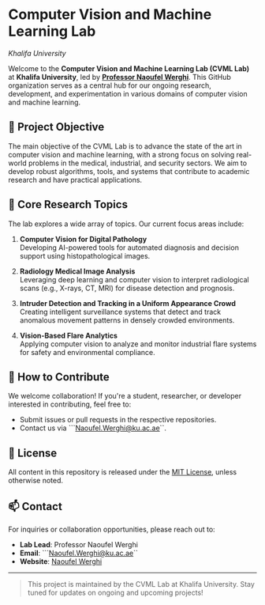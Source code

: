 # Computer Vision and Machine Learning Lab  
*Khalifa University*

Welcome to the **Computer Vision and Machine Learning Lab (CVML Lab)** at **Khalifa University**, led by [**Professor Naoufel Werghi**](https://naoufelwerghi.com/). This GitHub organization serves as a central hub for our ongoing research, development, and experimentation in various domains of computer vision and machine learning.

## 🌟 Project Objective

The main objective of the CVML Lab is to advance the state of the art in computer vision and machine learning, with a strong focus on solving real-world problems in the medical, industrial, and security sectors. We aim to develop robust algorithms, tools, and systems that contribute to academic research and have practical applications.

## 🧠 Core Research Topics

The lab explores a wide array of topics. Our current focus areas include:

1. **Computer Vision for Digital Pathology**  
   Developing AI-powered tools for automated diagnosis and decision support using histopathological images.

2. **Radiology Medical Image Analysis**  
   Leveraging deep learning and computer vision to interpret radiological scans (e.g., X-rays, CT, MRI) for disease detection and prognosis.

3. **Intruder Detection and Tracking in a Uniform Appearance Crowd**  
   Creating intelligent surveillance systems that detect and track anomalous movement patterns in densely crowded environments.

4. **Vision-Based Flare Analytics**  
   Applying computer vision to analyze and monitor industrial flare systems for safety and environmental compliance.

## 📌 How to Contribute

We welcome collaboration! If you're a student, researcher, or developer interested in contributing, feel free to:
- Submit issues or pull requests in the respective repositories.
- Contact us via ```Naoufel.Werghi@ku.ac.ae``.

## 📄 License

All content in this repository is released under the [MIT License](LICENSE), unless otherwise noted.

## 📫 Contact

For inquiries or collaboration opportunities, please reach out to:

- **Lab Lead**: Professor Naoufel Werghi  
- **Email**: ```Naoufel.Werghi@ku.ac.ae``  
- **Website**: [Naoufel Werghi](https://naoufelwerghi.com/)

---

> This project is maintained by the CVML Lab at Khalifa University. Stay tuned for updates on ongoing and upcoming projects!

